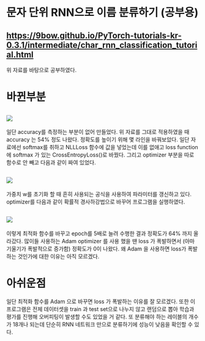 # 문자 단위 RNN으로 이름 분류하기 (공부용)
## https://9bow.github.io/PyTorch-tutorials-kr-0.3.1/intermediate/char_rnn_classification_tutorial.html 
위 자료를 바탕으로 공부하였다.

# 바뀐부분
## <img src="https://user-images.githubusercontent.com/55969260/67189597-7842f000-f429-11e9-9898-65a812a16fd8.png">
일단 accuracy를 측정하는 부분이 없어 만들었다. 위 자료를 그대로 적용하였을 때 accuracy 는 54% 정도 나왔다. 정확도를 높이기 위해
몇 라인을 바꿔보았다. 일단 자료에선 softmax를 취하고 NLLLoss 함수에 값을 넣었는데 이를 없애고 loss function에 softmax 가 있는
CrossEntropyLoss()로 바꿨다. 그리고 optimizer 부분을 따로 함수로 안 빼고 다음과 같이 짜여 있었다.

## <img src="https://user-images.githubusercontent.com/55969260/67190287-aaa11d00-f42a-11e9-8720-777766f25baa.png">
가중치 w를 초기화 할 때 흔히 사용되는 공식을 사용하여 파라미터를 갱신하고 있다. optimizer를 다음과 같이
확률적 경사하강법으로 바꾸어 프로그램을 실행하였다.

## <img src="https://user-images.githubusercontent.com/55969260/67190688-5b0f2100-f42b-11e9-86a4-fdacf384a225.png">
이렇게 최적화 함수를 바꾸고 epoch를 5배로 늘려 수행한 결과 정확도가 64% 까지 올라갔다. 많이들 사용하는 Adam optimizer 를 사용
했을 땐 loss 가 폭발하면서 (아마 기울기가 폭발적으로 증가함) 정확도가 0이 나왔다. 왜 Adam 을 사용하면 loss가 폭발하는 것인가에 대한 
이유는 아직 모르겠다. 

# 아쉬운점
일단 최적화 함수를 Adam 으로 바꾸면 loss 가 폭발하는 이유를 잘 모르겠다. 또한 이 프로그램은 전체 데이터셋을 train 과 test set으로 나누지 않고 
랜덤으로 뽑아 학습과 평가를 진행해 오버피팅이 발생할 수도 있었을 거 같다. 또 분류해야 하는 레이블의 개수가 18개나 되는데 단순히 RNN 네트워크
만으로 분류하기에 성능이 낮음을 확인할 수 있다.
